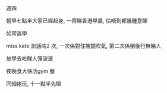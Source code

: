 週四

朝早七點半大家已經起身, 一齊睇香港早晨, 估唔到都幾鍾意睇

如常返學

miss kate 訓話咗2 次, 一次係對住塊鏡吹氣, 第二次係倒後行無睇人

放學去咗睇人彈波波

夜晚食大快活gym 餐

同細佬玩, 十一點半先瞓
